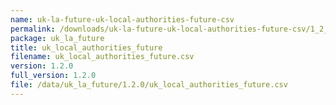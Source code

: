 ```yaml
---
name: uk-la-future-uk-local-authorities-future-csv
permalink: /downloads/uk-la-future-uk-local-authorities-future-csv/1_2_0
package: uk_la_future
title: uk_local_authorities_future
filename: uk_local_authorities_future.csv
version: 1.2.0
full_version: 1.2.0
file: /data/uk_la_future/1.2.0/uk_local_authorities_future.csv
---
```


